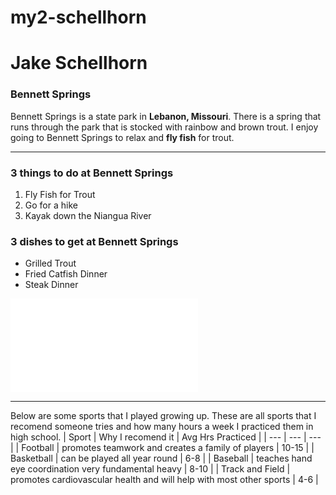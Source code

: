 # my2-schellhorn
# Jake Schellhorn
### Bennett Springs
Bennett Springs is a state park in **Lebanon, Missouri**. There is a spring that runs through the park
that is stocked with rainbow and brown trout. I enjoy going to Bennett Springs to relax and **fly fish**
for trout.

---

### 3 things to do at Bennett Springs
1. Fly Fish for Trout
2. Go for a hike
3. Kayak down the Niangua River

### 3 dishes to get at Bennett Springs
* Grilled Trout
* Fried Catfish Dinner
* Steak Dinner

![About Myself](MyStats.md)

---

Below are some sports that I played growing up. These are all sports that I recomend someone tries and how many hours a week I practiced them in high school.
| Sport | Why I recomend it | Avg Hrs Practiced |
| --- | --- | --- |
| Football | promotes teamwork and creates a family of players | 10-15 |
| Basketball | can be played all year round | 6-8 |
| Baseball | teaches hand eye coordination very fundamental heavy | 8-10 |
| Track and Field | promotes cardiovascular health and will help with most other sports | 4-6 |